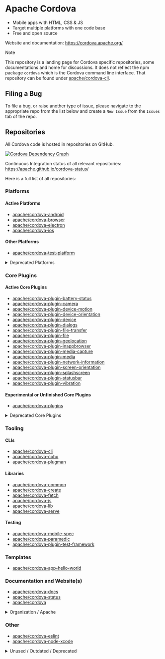 # Apache Cordova

- Mobile apps with HTML, CSS & JS
- Target multiple platforms with one code base
- Free and open source

Website and documentation: https://cordova.apache.org/

> [!NOTE]
> This repository is a landing page for Cordova specific repositories, some documentations and home for discussions. It does not reflect the npm package `cordova` which is the Cordova command line interface. That repository can be found under [apache/cordova-cli](https://github.com/apache/cordova-cli).

## Filing a Bug

To file a bug, or raise another type of issue, please navigate to the appropriate repo from the list below and create a `New Issue` from the `Issues` tab of the repo.

## Repositories

All Cordova code is hosted in repositories on GitHub.

[![Cordova Dependency Graph](https://sketchviz.com/@raphinesse/a6f28acb2281b782d9fb5ef486834deb/fbb1d0715431bdd67a9bc430a8d0a9899b145bf9.sketchy.png)](//sketchviz.com/@raphinesse/a6f28acb2281b782d9fb5ef486834deb)

Continuous Integration status of all relevant repositories: https://apache.github.io/cordova-status/

Here is a full list of all repositories:

<!-- This markdown was generated with http://cordova.betamo.de/cordova-github-repositories_markdown.php -->

### Platforms

#### Active Platforms

- [apache/cordova-android](https://github.com/apache/cordova-android)
- [apache/cordova-browser](https://github.com/apache/cordova-browser)
- [apache/cordova-electron](https://github.com/apache/cordova-electron)
- [apache/cordova-ios](https://github.com/apache/cordova-ios)

#### Other Platforms

- [apache/cordova-test-platform](https://github.com/apache/cordova-test-platform)

<details><summary>Deprecated Platforms</summary>

#### Deprecated Platforms

- [apache/cordova-amazon-fireos](https://github.com/apache/cordova-amazon-fireos)
- [apache/cordova-bada-wac](https://github.com/apache/cordova-bada-wac)
- [apache/cordova-bada](https://github.com/apache/cordova-bada)
- [apache/cordova-blackberry](https://github.com/apache/cordova-blackberry)
- [apache/cordova-firefoxos](https://github.com/apache/cordova-firefoxos)
- [apache/cordova-osx](https://github.com/apache/cordova-osx)
- [apache/cordova-qt](https://github.com/apache/cordova-qt)
- [apache/cordova-tizen](https://github.com/apache/cordova-tizen)
- [apache/cordova-ubuntu](https://github.com/apache/cordova-ubuntu)
- [apache/cordova-webos](https://github.com/apache/cordova-webos)
- [apache/cordova-windows](https://github.com/apache/cordova-windows)
- [apache/cordova-wp7](https://github.com/apache/cordova-wp7)
- [apache/cordova-wp8](https://github.com/apache/cordova-wp8)

</details>

### Core Plugins

#### Active Core Plugins

- [apache/cordova-plugin-battery-status](https://github.com/apache/cordova-plugin-battery-status)
- [apache/cordova-plugin-camera](https://github.com/apache/cordova-plugin-camera)
- [apache/cordova-plugin-device-motion](https://github.com/apache/cordova-plugin-device-motion)
- [apache/cordova-plugin-device-orientation](https://github.com/apache/cordova-plugin-device-orientation)
- [apache/cordova-plugin-device](https://github.com/apache/cordova-plugin-device)
- [apache/cordova-plugin-dialogs](https://github.com/apache/cordova-plugin-dialogs)
- [apache/cordova-plugin-file-transfer](https://github.com/apache/cordova-plugin-file-transfer)
- [apache/cordova-plugin-file](https://github.com/apache/cordova-plugin-file)
- [apache/cordova-plugin-geolocation](https://github.com/apache/cordova-plugin-geolocation)
- [apache/cordova-plugin-inappbrowser](https://github.com/apache/cordova-plugin-inappbrowser)
- [apache/cordova-plugin-media-capture](https://github.com/apache/cordova-plugin-media-capture)
- [apache/cordova-plugin-media](https://github.com/apache/cordova-plugin-media)
- [apache/cordova-plugin-network-information](https://github.com/apache/cordova-plugin-network-information)
- [apache/cordova-plugin-screen-orientation](https://github.com/apache/cordova-plugin-screen-orientation)
- [apache/cordova-plugin-splashscreen](https://github.com/apache/cordova-plugin-splashscreen)
- [apache/cordova-plugin-statusbar](https://github.com/apache/cordova-plugin-statusbar)
- [apache/cordova-plugin-vibration](https://github.com/apache/cordova-plugin-vibration)

#### Experimental or Unfinished Core Plugins

- [apache/cordova-plugins](https://github.com/apache/cordova-plugins)

<details><summary>Deprecated Core Plugins</summary>

#### Deprecated Core Plugins

- [apache/cordova-plugin-console](https://github.com/apache/cordova-plugin-console)
- [apache/cordova-plugin-contacts](https://github.com/apache/cordova-plugin-contacts)
- [apache/cordova-plugin-globalization](https://github.com/apache/cordova-plugin-globalization)
- [apache/cordova-plugin-legacy-whitelist](https://github.com/apache/cordova-plugin-legacy-whitelist)
- [apache/cordova-plugin-whitelist](https://github.com/apache/cordova-plugin-whitelist)
- [apache/cordova-plugin-wkwebview-engine](https://github.com/apache/cordova-plugin-wkwebview-engine)

</details>

### Tooling

#### CLIs

- [apache/cordova-cli](https://github.com/apache/cordova-cli)
- [apache/cordova-coho](https://github.com/apache/cordova-coho)
- [apache/cordova-plugman](https://github.com/apache/cordova-plugman)

#### Libraries

- [apache/cordova-common](https://github.com/apache/cordova-common)
- [apache/cordova-create](https://github.com/apache/cordova-create)
- [apache/cordova-fetch](https://github.com/apache/cordova-fetch)
- [apache/cordova-js](https://github.com/apache/cordova-js)
- [apache/cordova-lib](https://github.com/apache/cordova-lib)
- [apache/cordova-serve](https://github.com/apache/cordova-serve)

#### Testing

- [apache/cordova-mobile-spec](https://github.com/apache/cordova-mobile-spec)
- [apache/cordova-paramedic](https://github.com/apache/cordova-paramedic)
- [apache/cordova-plugin-test-framework](https://github.com/apache/cordova-plugin-test-framework)

### Templates

- [apache/cordova-app-hello-world](https://github.com/apache/cordova-app-hello-world)

### Documentation and Website(s)

- [apache/cordova-docs](https://github.com/apache/cordova-docs)
- [apache/cordova-status](https://github.com/apache/cordova-status)
- [apache/cordova](https://github.com/apache/cordova)

<details><summary>Organization / Apache</summary>

### Organization / Apache

- [apache/cordova-apache-board-reports](https://github.com/apache/cordova-apache-board-reports)
- [apache/cordova-contribute](https://github.com/apache/cordova-contribute)
- [apache/cordova-discuss](https://github.com/apache/cordova-discuss)
- [apache/cordova-new-committer-and-pmc](https://github.com/apache/cordova-new-committer-and-pmc)

</details>

### Other

- [apache/cordova-eslint](https://github.com/apache/cordova-eslint)
- [apache/cordova-node-xcode](https://github.com/apache/cordova-node-xcode)

<details><summary>Unused / Outdated / Deprecated</summary>

### Unused / Outdated / Deprecated

- [apache/cordova-app-harness](https://github.com/apache/cordova-app-harness)
- [apache/cordova-fauxton-server](https://github.com/apache/cordova-fauxton-server)
- [apache/cordova-labs](https://github.com/apache/cordova-labs)
- [apache/cordova-medic](https://github.com/apache/cordova-medic)
- [apache/cordova-plugin-compat](https://github.com/apache/cordova-plugin-compat)
- [apache/cordova-registry-web](https://github.com/apache/cordova-registry-web)
- [apache/cordova-registry](https://github.com/apache/cordova-registry)
- [apache/cordova-template-reference](https://github.com/apache/cordova-template-reference)
- [apache/cordova-weinre](https://github.com/apache/cordova-weinre)

</details>
